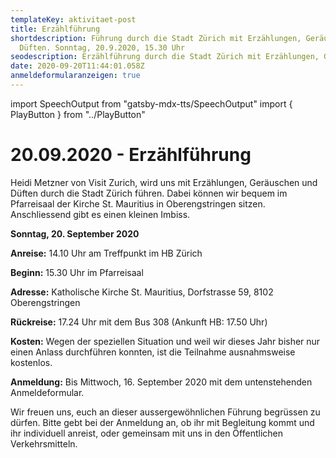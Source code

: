 ```yaml
---
templateKey: aktivitaet-post
title: Erzählführung
shortdescription: Führung durch die Stadt Zürich mit Erzählungen, Geräuschen und
  Düften. Sonntag, 20.9.2020, 15.30 Uhr
seodescription: Erzählführung durch die Stadt Zürich mit Erzählungen, Geräuschen und Düften.
date: 2020-09-20T11:44:01.058Z
anmeldeformularanzeigen: true
---
```

import SpeechOutput from "gatsby-mdx-tts/SpeechOutput"
import { PlayButton } from "../PlayButton"

<SpeechOutput id="aktivitaet-erzaehlfuehrung" customPlayButton={PlayButton}>

# 20.09.2020 - Erzählführung

Heidi Metzner von Visit Zurich, wird uns mit Erzählungen, Geräuschen und Düften durch die Stadt Zürich führen. Dabei können wir bequem im Pfarreisaal der Kirche St. Mauritius in Oberengstringen sitzen. Anschliessend gibt es einen kleinen Imbiss.

**Sonntag, 20. September 2020**

**Anreise:**	14.10 Uhr am Treffpunkt im HB Zürich 

**Beginn:**	15.30 Uhr im Pfarreisaal

**Adresse:** 	Katholische Kirche St. Mauritius,
	Dorfstrasse 59,
	8102 Oberengstringen

**Rückreise:**	17.24 Uhr mit dem Bus 308 (Ankunft HB: 17.50 Uhr)

**Kosten:** 	Wegen der speziellen Situation und weil wir dieses Jahr bisher nur einen Anlass durchführen konnten, ist die Teilnahme ausnahmsweise kostenlos. 

**Anmeldung:**	Bis Mittwoch, 16. September 2020 mit dem untenstehenden Anmeldeformular.

Wir freuen uns, euch an dieser aussergewöhnlichen Führung begrüssen zu dürfen. Bitte gebt bei der Anmeldung an, ob ihr mit Begleitung kommt und ihr individuell anreist, oder gemeinsam mit uns in den Öffentlichen Verkehrsmitteln. 

</SpeechOutput>
